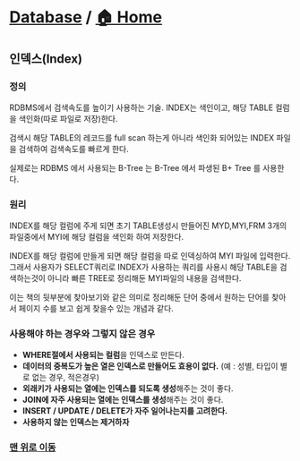 # [Database](https://github.com/hyojaekim/TIL/tree/master/Database) / [🏠 Home](https://github.com/hyojaekim/TIL)

## 인덱스(Index)

### 정의

RDBMS에서 검색속도를 높이기 사용하는 기술.
INDEX는 색인이고, 해당 TABLE 컬럼을 색인화(따로 파일로 저장)한다.

검색시 해당 TABLE의 레코드를 full scan 하는게 아니라 색인화 되어있는 INDEX 파일을 검색하여 검색속도를 빠르게 한다.

실제로는 RDBMS 에서 사용되는 B-Tree 는 B-Tree 에서 파생된 B+ Tree 를 사용한다.

### 원리

INDEX를 해당 컬럼에 주게 되면 초기 TABLE생성시 만들어진 MYD,MYI,FRM 3개의 파일중에서 MYI에 해당 컬럼을 색인화 하여 저장한다.

INDEX를 해당 컬럼에 만들게 되면 해당 컬럼을 따로 인덱싱하여 MYI 파일에 입력한다. 그래서 사용자가 SELECT쿼리로 INDEX가 사용하는 쿼리를 사용시 해당 TABLE을 검색하는것이 아니라 빠른 TREE로 정리해둔 MYI파일의 내용을 검색한다.

이는 책의 뒷부분에 찾아보기와 같은 의미로 정리해둔 단어 중에서 원하는 단어를 찾아서 페이지 수를 보고 쉽게 찾을수 있는 개념과 같다.

### 사용해야 하는 경우와 그렇지 않은 경우

- **WHERE절에서 사용되는 컬럼**을 인덱스로 만든다.
- **데이터의 중복도가 높은 열은 인덱스로 만들어도 효용이 없다.** (예 : 성별, 타입이 별로 없는 경우, 적은경우)
- **외래키가 사용되는 열에는 인덱스를 되도록 생성**해주는 것이 좋다.
- **JOIN에 자주 사용되는 열에는 인덱스를 생성**해주는 것이 좋다.
- **INSERT / UPDATE / DELETE가 자주 일어나는지를 고려한다.**
- **사용하지 않는 인덱스는 제거하자**


### [맨 위로 이동](https://github.com/hyojaekim/TIL/blob/master/Database/index.md#Database---home)
